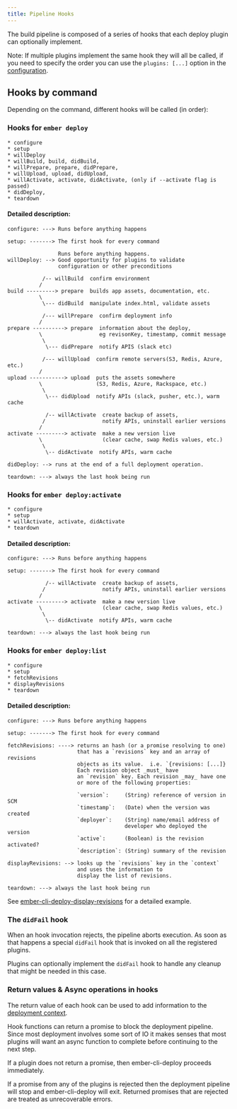 ```yaml
---
title: Pipeline Hooks
---
```


The build pipeline is composed of a series of hooks that each deploy plugin can optionally implement.

Note:
If multiple plugins implement the same hook they will all be called, if you need to specify the order
you can use the `plugins: [...]` option in the [configuration](../configuration-overview).

## Hooks by command

Depending on the command, different hooks will be called (in order):

### Hooks for `ember deploy`
```
* configure
* setup
* willDeploy
* willBuild, build, didBuild,
* willPrepare, prepare, didPrepare,
* willUpload, upload, didUpload,
* willActivate, activate, didActivate, (only if --activate flag is passed)
* didDeploy,
* teardown
```

#### Detailed description:

```
configure: ---> Runs before anything happens

setup: -------> The first hook for every command

                Runs before anything happens.
willDeploy: --> Good opportunity for plugins to validate
                configuration or other preconditions

           /-- willBuild  confirm environment
          /
build ---------> prepare  builds app assets, documentation, etc.
          \
           \--- didBuild  manipulate index.html, validate assets

           /--- willPrepare  confirm deployment info
          /
prepare ----------> prepare  information about the deploy,
          \                  eg revisonKey, timestamp, commit message
           \
            \--- didPrepare  notify APIS (slack etc)

           /--- willUpload  confirm remote servers(S3, Redis, Azure, etc.)
          /
upload -----------> upload  puts the assets somewhere
          \                 (S3, Redis, Azure, Rackspace, etc.)
           \
            \--- didUpload  notify APIs (slack, pusher, etc.), warm cache

            /-- willActivate  create backup of assets,
           /                  notify APIs, uninstall earlier versions
          /
activate ---------> activate  make a new version live
          \                   (clear cache, swap Redis values, etc.)
           \
            \-- didActivate  notify APIs, warm cache

didDeploy: --> runs at the end of a full deployment operation.

teardown: ---> always the last hook being run
```

### Hooks for `ember deploy:activate`
```
* configure
* setup
* willActivate, activate, didActivate
* teardown
```

#### Detailed description:

```
configure: ---> Runs before anything happens

setup: -------> The first hook for every command

            /-- willActivate  create backup of assets,
           /                  notify APIs, uninstall earlier versions
          /
activate ---------> activate  make a new version live
          \                   (clear cache, swap Redis values, etc.)
           \
            \-- didActivate  notify APIs, warm cache

teardown: ---> always the last hook being run
```

### Hooks for `ember deploy:list`
```
* configure
* setup
* fetchRevisions
* displayRevisions
* teardown
```

#### Detailed description:

```
configure: ---> Runs before anything happens

setup: -------> The first hook for every command

fetchRevisions: ----> returns an hash (or a promise resolving to one)
                      that has a `revisions` key and an array of revisions
                      objects as its value.  i.e. `{revisions: [...]}
                      Each revision object _must_ have
                      an `revision` key. Each revision _may_ have one
                      or more of the following properties:

                      `version`:     (String) reference of version in SCM
                      `timestamp`:   (Date) when the version was created
                      `deployer`:    (String) name/email address of
                                     developer who deployed the version
                      `active`:      (Boolean) is the revision activated?
                      `description`: (String) summary of the revision

displayRevisions: --> looks up the `revisions` key in the `context`
                      and uses the information to
                      display the list of revisions.

teardown: ---> always the last hook being run
```

See [ember-cli-deploy-display-revisions](https://github.com/ember-cli-deploy/ember-cli-deploy-display-revisions) for a detailed example.

### The `didFail` hook

When an hook invocation rejects, the pipeline aborts execution.
As soon as that happens a special `didFail` hook that is invoked on all the registered plugins.

Plugins can optionally implement the `didFail` hook to handle any cleanup that might be needed in this case.

### Return values & Async operations in hooks

The return value of each hook can be used to add information to the [deployment context](../deployment-context).

Hook functions can return a promise to block the deployment pipeline.
Since most deployment involves some sort of IO it makes senses that most
plugins will want an async function to complete before continuing to the
next step.

If a plugin does not return a promise, then ember-cli-deploy proceeds immediately.

If a promise from any of the plugins is rejected then the deployment
pipeline will stop and ember-cli-deploy will exit. Returned promises that are
rejected are treated as unrecoverable errors.
